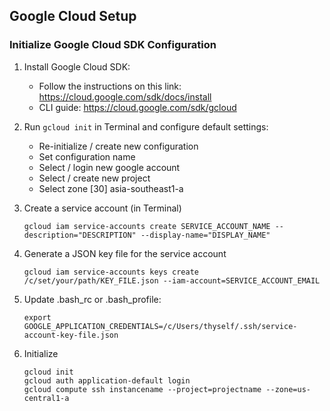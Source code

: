 ## Google Cloud Setup

### Initialize Google Cloud SDK Configuration

1. Install Google Cloud SDK:
   - Follow the instructions on this link: https://cloud.google.com/sdk/docs/install
   - CLI guide: https://cloud.google.com/sdk/gcloud

2. Run `gcloud init` in Terminal and configure default settings:
   - Re-initialize / create new configuration
   - Set configuration name
   - Select / login new google account
   - Select / create new project
   - Select zone [30] asia-southeast1-a
   
3. Create a service account (in Terminal)
    ```
    gcloud iam service-accounts create SERVICE_ACCOUNT_NAME --description="DESCRIPTION" --display-name="DISPLAY_NAME"
    ```

4. Generate a JSON key file for the service account
    ```
    gcloud iam service-accounts keys create /c/set/your/path/KEY_FILE.json --iam-account=SERVICE_ACCOUNT_EMAIL
    ```

5. Update .bash_rc or .bash_profile:
    ```
    export GOOGLE_APPLICATION_CREDENTIALS=/c/Users/thyself/.ssh/service-account-key-file.json
    ```

6. Initialize
    ```
    gcloud init
    gcloud auth application-default login
    gcloud compute ssh instancename --project=projectname --zone=us-central1-a
    ```

